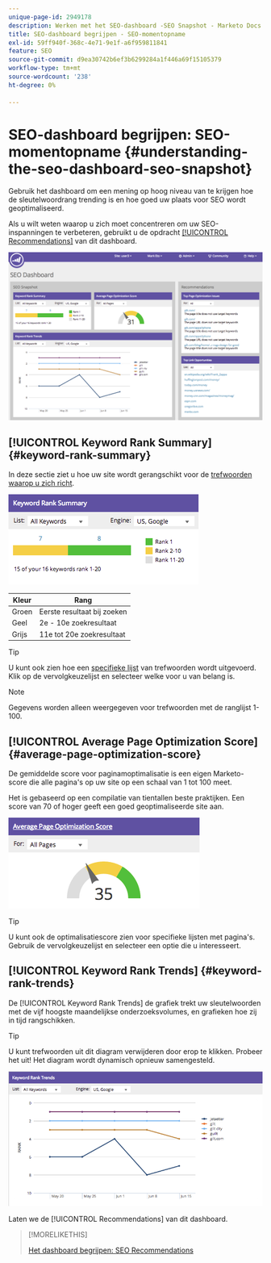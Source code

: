 ```yaml
---
unique-page-id: 2949178
description: Werken met het SEO-dashboard -SEO Snapshot - Marketo Docs - Productdocumentatie
title: SEO-dashboard begrijpen - SEO-momentopname
exl-id: 59ff940f-368c-4e71-9e1f-a6f959811841
feature: SEO
source-git-commit: d9ea30742b6ef3b6299284a1f446a69f15105379
workflow-type: tm+mt
source-wordcount: '238'
ht-degree: 0%

---
```


# SEO-dashboard begrijpen: SEO-momentopname {#understanding-the-seo-dashboard-seo-snapshot}

Gebruik het dashboard om een mening op hoog niveau van te krijgen hoe de sleutelwoordrang trending is en hoe goed uw plaats voor SEO wordt geoptimaliseerd.

Als u wilt weten waarop u zich moet concentreren om uw SEO-inspanningen te verbeteren, gebruikt u de opdracht [[!UICONTROL Recommendations]](/help/marketo/product-docs/additional-apps/seo/understanding-seo/understanding-the-seo-dashboard-seo-recommendations.md) van dit dashboard.

![](assets/image2014-9-17-21-3a32-3a22.png)

## [!UICONTROL Keyword Rank Summary] {#keyword-rank-summary}

In deze sectie ziet u hoe uw site wordt gerangschikt voor de [trefwoorden waarop u zich richt](/help/marketo/product-docs/additional-apps/seo/keywords/seo-add-keywords.md).

![](assets/image2014-9-17-21-3a34-3a5.png)

| Kleur | Rang |
|---|---|
| Groen | Eerste resultaat bij zoeken |
| Geel | 2e - 10e zoekresultaat |
| Grijs | 11e tot 20e zoekresultaat |

>[!TIP]
>
>U kunt ook zien hoe een [specifieke lijst](/help/marketo/product-docs/additional-apps/seo/keywords/seo-add-remove-keywords-from-a-list.md) van trefwoorden wordt uitgevoerd. Klik op de vervolgkeuzelijst en selecteer welke voor u van belang is.

>[!NOTE]
>
>Gegevens worden alleen weergegeven voor trefwoorden met de ranglijst 1-100.

## [!UICONTROL Average Page Optimization Score] {#average-page-optimization-score}

De gemiddelde score voor paginamoptimalisatie is een eigen Marketo-score die alle pagina&#39;s op uw site op een schaal van 1 tot 100 meet.

Het is gebaseerd op een compilatie van tientallen beste praktijken. Een score van 70 of hoger geeft een goed geoptimaliseerde site aan.

![](assets/image2014-9-17-21-3a35-3a55.png)

>[!TIP]
>
>U kunt ook de optimalisatiescore zien voor specifieke lijsten met pagina&#39;s. Gebruik de vervolgkeuzelijst en selecteer een optie die u interesseert.

## [!UICONTROL Keyword Rank Trends] {#keyword-rank-trends}

De [!UICONTROL Keyword Rank Trends] de grafiek trekt uw sleutelwoorden met de vijf hoogste maandelijkse onderzoeksvolumes, en grafieken hoe zij in tijd rangschikken.

>[!TIP]
>
>U kunt trefwoorden uit dit diagram verwijderen door erop te klikken. Probeer het uit! Het diagram wordt dynamisch opnieuw samengesteld.

![](assets/image2014-9-17-21-3a37-3a1.png)

Laten we de [!UICONTROL Recommendations] van dit dashboard.

>[!MORELIKETHIS]
>
>[Het dashboard begrijpen: SEO Recommendations](/help/marketo/product-docs/additional-apps/seo/understanding-seo/understanding-the-seo-dashboard-seo-recommendations.md)

